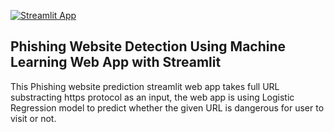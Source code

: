 
[![Streamlit App](https://static.streamlit.io/badges/streamlit_badge_black_white.svg)](https://share.streamlit.io/quinnajodanti/phishing-website-streamlit/main/phishing_prediction_with_web.py)

## Phishing Website Detection Using Machine Learning  Web App with Streamlit
This Phishing website prediction streamlit web app takes full URL substracting https protocol as an input, the web app is using Logistic Regression model to predict whether the given URL is dangerous for user to visit or not.
